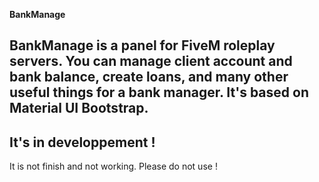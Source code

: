 **BankManage**

BankManage is a panel for FiveM roleplay servers. You can manage client account and bank balance, create loans, and many other useful things for a bank manager. It's based on Material UI Bootstrap.
---

## It's in developpement !

It is not finish and not working. Please do not use !
